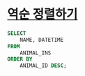 # [역순 정렬하기](https://programmers.co.kr/learn/courses/30/lessons/59035)

```sql
SELECT
    NAME, DATETIME
FROM
    ANIMAL_INS
ORDER BY
    ANIMAL_ID DESC;
```

